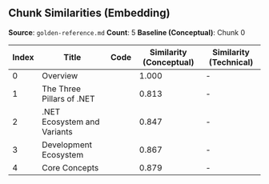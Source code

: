 ## Chunk Similarities (Embedding)

**Source**: `golden-reference.md`
**Count**: 5
**Baseline (Conceptual)**: Chunk 0

| Index | Title | Code | Similarity (Conceptual) | Similarity (Technical) |
|-------|-------|------|-------------------------|------------------------|
| 0 | Overview |  | 1.000 | - |
| 1 | The Three Pillars of .NET |  | 0.813 | - |
| 2 | .NET Ecosystem and Variants |  | 0.847 | - |
| 3 | Development Ecosystem |  | 0.867 | - |
| 4 | Core Concepts |  | 0.879 | - |

